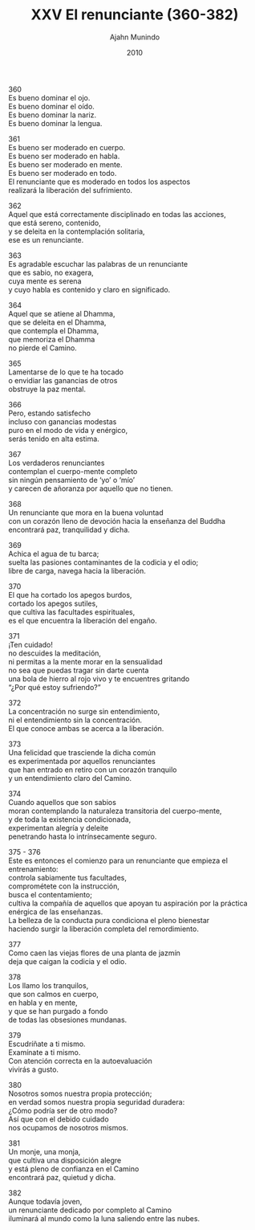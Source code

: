 ﻿---
author: "Ajahn Munindo"
title: "XXV El renunciante (360-382)"
booktitle: "Un Dhammapada para la Contemplación"
source: "https://forestsangha.org/teachings/books/un-dhammapada-para-la-contemplacion?language=Espa%C3%B1ol"
license: "BY-NC-ND"
publisher: "dhammamagga"
date: 2010
pubyear: 2010-2019 
weight: 25
draft: false
---  

360  
Es bueno dominar el ojo.  
Es bueno dominar el oído.  
Es bueno dominar la nariz.  
Es bueno dominar la lengua.  

361  
Es bueno ser moderado en cuerpo.  
Es bueno ser moderado en habla.  
Es bueno ser moderado en mente.  
Es bueno ser moderado en todo.  
El renunciante que es moderado en todos los aspectos  
realizará la liberación del sufrimiento.  

362  
Aquel que está correctamente disciplinado en todas las acciones,  
que está sereno, contenido,  
y se deleita en la contemplación solitaria,  
ese es un renunciante.  

363  
Es agradable escuchar las palabras de un renunciante  
que es sabio, no exagera,  
cuya mente es serena  
y cuyo habla es contenido y claro en significado.   

364  
Aquel que se atiene al Dhamma,  
que se deleita en el Dhamma,  
que contempla el Dhamma,  
que memoriza el Dhamma  
no pierde el Camino.  

365  
Lamentarse de lo que te ha tocado  
o envidiar las ganancias de otros  
obstruye la paz mental.  

366  
Pero, estando satisfecho  
incluso con ganancias modestas  
puro en el modo de vida y enérgico,  
serás tenido en alta estima.  

367  
Los verdaderos renunciantes  
contemplan el cuerpo-mente completo  
sin ningún pensamiento de ‘yo’ o ‘mío’  
y carecen de añoranza por aquello que no tienen.  

368  
Un renunciante que mora en la buena voluntad  
con un corazón lleno de devoción hacia la enseñanza del Buddha  
encontrará paz, tranquilidad y dicha.  

369  
Achica el agua de tu barca;  
suelta las pasiones contaminantes de la codicia y el odio;  
libre de carga, navega hacia la liberación.  

370  
El que ha cortado los apegos burdos,  
cortado los apegos sutiles,  
que cultiva las facultades espirituales,  
es el que encuentra la liberación del engaño.  

371  
¡Ten cuidado!  
no descuides la meditación,  
ni permitas a la mente morar en la sensualidad  
no sea que puedas tragar sin darte cuenta  
una bola de hierro al rojo vivo y te encuentres gritando  
“¿Por qué estoy sufriendo?”  

372  
La concentración no surge sin entendimiento,  
ni el entendimiento sin la concentración.  
El que conoce ambas se acerca a la liberación.  

373  
Una felicidad que trasciende la dicha común  
es experimentada por aquellos renunciantes  
que han entrado en retiro con un corazón tranquilo  
y un entendimiento claro del Camino.   

374  
Cuando aquellos que son sabios  
moran contemplando la naturaleza transitoria del cuerpo-mente,  
y de toda la existencia condicionada,  
experimentan alegría y deleite  
penetrando hasta lo intrínsecamente seguro.  

375 - 376  
Este es entonces el comienzo para un renunciante que empieza el entrenamiento:  
controla sabiamente tus facultades,  
comprométete con la instrucción,  
busca el contentamiento;  
cultiva la compañía de aquellos que apoyan tu aspiración por la práctica enérgica de las enseñanzas.  
La belleza de la conducta pura condiciona el pleno bienestar  
haciendo surgir la liberación completa del remordimiento.  

377  
Como caen las viejas flores de una planta de jazmín  
deja que caigan la codicia y el odio.  

378  
Los llamo los tranquilos,  
que son calmos en cuerpo,  
en habla y en mente,  
y que se han purgado a fondo  
de todas las obsesiones mundanas.   

379  
Escudríñate a ti mismo.  
Examínate a ti mismo.  
Con atención correcta en la autoevaluación  
vivirás a gusto.  

380  
Nosotros somos nuestra propia protección;  
en verdad somos nuestra propia seguridad duradera:  
¿Cómo podría ser de otro modo?  
Así que con el debido cuidado  
nos ocupamos de nosotros mismos.  

381  
Un monje, una monja,  
que cultiva una disposición alegre  
y está pleno de confianza en el Camino  
encontrará paz, quietud y dicha.  

382  
Aunque todavía joven,  
un renunciante dedicado por completo al Camino  
iluminará al mundo 
como la luna saliendo entre las nubes.  

